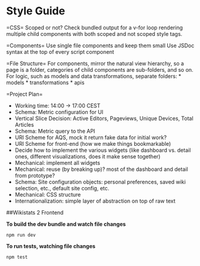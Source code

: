 Style Guide
===========

=CSS=
Scoped or not?  Check bundled output for a v-for loop rendering multiple child components with both scoped and not scoped style tags.

=Components=
Use single file components and keep them small
Use JSDoc syntax at the top of every script component

=File Structure=
For components, mirror the natural view hierarchy, so a page is a folder, categories of child components are sub-folders, and so on.
For logic, such as models and data transformations, separate folders:
    * models
    * transformations
    * apis

=Project Plan=
* Working time: 14:00 -> 17:00 CEST
* Schema: Metric configuration for UI
* Vertical Slice Decision: Active Editors, Pageviews, Unique Devices, Total Articles
* Schema: Metric query to the API
* URI Scheme for AQS, mock it return fake data for initial work?
* URI Scheme for front-end (how we make things bookmarkable)
* Decide how to implement the various widgets (like dashboard vs. detail ones, different visualizations, does it make sense together)
* Mechanical: implement all widgets
* Mechanical: reuse (by breaking up)? most of the dashboard and detail from prototype?
* Schema: Site configuration objects: personal preferences, saved wiki selection, etc., default site config, etc.
* Mechanical: CSS structure
* Internationalization: simple layer of abstraction on top of raw text


##Wikistats 2 Frontend

**To build the dev bundle and watch file changes**

```
npm run dev
```

**To run tests, watching file changes**

```
npm test
```
